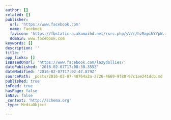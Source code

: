 ```yaml
---
author: []
related: []
publisher:
  url: 'https://www.facebook.com'
  name: Facebook
  favicon: 'https://fbstatic-a.akamaihd.net/rsrc.php/yV/r/hzMapiNYYpW.ico'
  domain: www.facebook.com
keywords: []
description: ''
title: ''
app_links: []
isBasedOnUrl: 'https://www.facebook.com/lazydollies/'
datePublished: '2016-02-07T17:08:30.355Z'
dateModified: '2016-02-07T17:02:47.879Z'
sourcePath: _posts/2016-02-07-48764a2a-2726-4669-9f80-97c1ae241dcb.md
published: true
inFeed: true
hasPage: false
inNav: false
_context: 'http://schema.org'
_type: MediaObject

---
```

